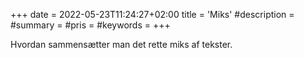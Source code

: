 +++
date = 2022-05-23T11:24:27+02:00
title = 'Miks'
#description =
#summary =
#pris =
#keywords =
+++


Hvordan sammensætter man det rette miks af tekster.
